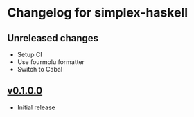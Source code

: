 # Changelog for simplex-haskell

## Unreleased changes

- Setup CI
- Use fourmolu formatter
- Switch to Cabal

## [v0.1.0.0](https://github.com/rasheedja/LPPaver/tree/v0.1.0.0)

- Initial release

